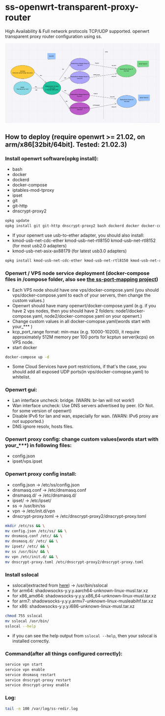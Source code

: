 # ss-openwrt-transparent-proxy-router
High Availability & Full network protocols TCP/UDP supported. 
openwrt transparent proxy router configuration using ss.

![plot](./arch.png)

## How to deploy (require openwrt >= 21.02, on arm/x86[32bit/64bit]. Tested: 21.02.3)

### Install openwrt software(opkg install):
* bash
* docker
* dockerd
* docker-compose
* iptables-mod-tproxy
* ipset
* git
* git-http
* dnscrypt-proxy2
```bash
opkg update
opkg install git git-http dnscrypt-proxy2 bash dockerd docker docker-compose iptables-mod-tproxy ipset htop lsblk lscpu vim-full tar curl
```
* If your openwrt use usb-to-ether adapter, you should also install:
* kmod-usb-net-cdc-ether kmod-usb-net-rtl8150 kmod-usb-net-rtl8152 (for most usb2.0 adapters)
* kmod-usb-net-asix-ax88179 (for latest usb3.0 adapters)
```bash
opkg install kmod-usb-net-cdc-ether kmod-usb-net-rtl8150 kmod-usb-net-rtl8152 kmod-usb-net-asix-ax88179
```


### Openwrt / VPS node service deployment (docker-compose files in /compose folder, also see [the ss-port-mapping project](https://github.com/kokrange/ss-port-mapping))
* Each VPS node should have one vps/docker-compose.yaml (you should vps/docker-compose.yaml to each of your servers, then change the custom values.)
* Openwrt should have many openwrt/docker-compose.yaml (e.g. if you have 2 vps nodes, then you should have 2 folders: node1/docker-compose.yaml, node2/docker-comopse.yaml on your openwrt.)
* Change custom values in all docker-comopse.yaml(words start with your_*** )
* kcp_port_range format: min-max (e.g. 10000-10200), it require approximately 512M memory per 100 ports for kcptun server(kcps) on VPS node.
* start docker
```bash
docker-compose up -d
```
* Some Cloud Services have port restrictions, if that's the case, you should add all exposed UDP ports(in vps/docker-comopse.yaml) to whitelist.


### Openwrt gui:
* Lan interface uncheck: bridge. (WARN: br-lan will not work!)
* Wan interface uncheck: Use DNS servers advertised by peer. (Or Not. for some version of openwrt)
* Disable IPv6 for lan and wan, especially for wan. (WARN: IPv6 proxy are not supported.)
* DNS ignore resolv, hosts files.


### Openwrt proxy config: change custom values(words start with your_***) in following files:
* config.json
* ipset/vps.ipset

### Openwrt proxy config install:
* config.json -> /etc/ss/config.json
* dnsmasq.conf -> /etc/dnsmasq.conf
* dnsmasq.d/ -> /etc/dnsmasq.d/
* ipset/ -> /etc/ipset/
* ss -> /usr/bin/ss
* vpn -> /etc/init.d/vpn
* dnscrypt-proxy.toml -> /etc/dnscrypt-proxy2/dnscrypt-proxy.toml
```bash
mkdir /etc/ss && \
mv config.json /etc/ss/ && \
mv dnsmasq.conf /etc/ && \
mv dnsmasq.d/ /etc/ && \
mv ipset/ /etc/ && \
mv ss /usr/bin/ && \
mv vpn /etc/init.d/ && \
mv dnscrypt-proxy.toml /etc/dnscrypt-proxy2/dnscrypt-proxy.toml
```

### Install sslocal
* sslocal(extracted from [here](https://github.com/shadowsocks/shadowsocks-rust/releases)) -> /usr/bin/sslocal
* for arm64: shadowsocks-y.y.y.aarch64-unknown-linux-musl.tar.xz
* for x86_amd64: shadowsocks-y.y.y.x86_64-unknown-linux-musl.tar.xz
* for arm7: shadowsocks-y.y.y.armv7-unknown-linux-musleabihf.tar.xz
* for x86: shadowsocks-y.y.y.i686-unknown-linux-musl.tar.xz

```bash
chmod 755 sslocal
mv sslocal /usr/bin/
sslocal --help
```
* if you can see the help output from `sslocal --help`, then your sslocal is installed correctly.


### Command(after all things configured correctly):
```bash
service vpn start
service vpn enable
service dnsmasq restart
service dnscrypt-proxy restart
service dnscrypt-proxy enable
```


### Log:
```bash
tail -n 100 /var/log/ss-redir.log
```
